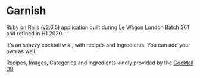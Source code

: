 # Garnish

Ruby on Rails (v2.6.5) application built during Le Wagon London Batch 361 and refined in H1 2020.

It's an snazzy cocktail wiki, with recipes and ingredients. You can add your own as well.

Recipes, Images, Categories and Ingredients kindly provided by the [Cocktail DB](https://www.thecocktaildb.com)